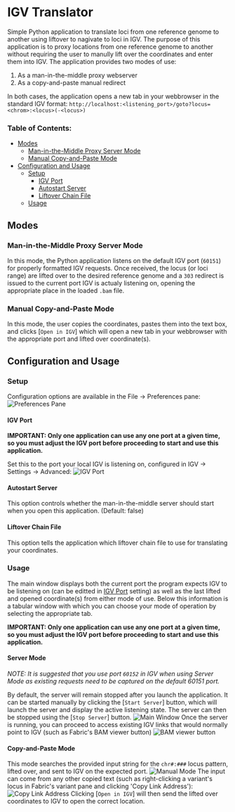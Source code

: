 # IGV Translator

Simple Python application to translate loci from one reference genome to another using liftover to nagivate to loci in IGV. The purpose of this application is to proxy locations from one reference genome to another without requiring the user to manully lift over the coordinates and enter them into IGV. The application provides two modes of use:
1. As a man-in-the-middle proxy webserver
2. As a copy-and-paste manual redirect

In both cases, the application opens a new tab in your webbrowser in the standard IGV format: 
```http://localhost:<listening_port>/goto?locus=<chrom>:<locus>(-<locus>)```

### Table of Contents:
- [Modes](#modes)
  - [Man-in-the-Middle Proxy Server Mode](#man-in-the-middle-proxy-server-mode)
  - [Manual Copy-and-Paste Mode](#manual-copy-and-paste-mode)
- [Configuration and Usage](#configuration-and-usage)
  - [Setup](#setup)
    - [IGV Port](#igv-port)
    - [Autostart Server](#autostart-server)
    - [Liftover Chain File](#liftover-chain-file)
  - [Usage](#usage)

## Modes
### Man-in-the-Middle Proxy Server Mode

In this mode, the Python application listens on the default IGV port (`60151`) for properly formatted IGV requests. Once received, the locus (or loci range) are lifted over to the desired reference genome and a `303` redirect is issued to the current port IGV is actualy listening on, opening the appropriate place in the loaded `.bam` file.

### Manual Copy-and-Paste Mode

In this mode, the user copies the coordinates, pastes them into the text box, and clicks [`Open in IGV`] which will open a new tab in your webbrowser with the appropriate port and lifted over coordinate(s).

## Configuration and Usage
### Setup
Configuration options are available in the File -> Preferences pane:
![Preferences Pane](.github/Preferences.png)

#### IGV Port
**IMPORTANT: Only one application can use any one port at a given time, so you must adjust the IGV port before proceeding to start and use this application.**

Set this to the port your local IGV is listening on, configured in IGV -> Settings -> Advanced:
![IGV Port](.github/IGVPort.png)

#### Autostart Server
This option controls whether the man-in-the-middle server should start when you open this application. (Default: false)

#### Liftover Chain File
This option tells the application which liftover chain file to use for translating your coordinates.

### Usage
The main window displays both the current port the program expects IGV to be listening on (can be editted in [IGV Port](#igv-port) setting) as well as the last lifted and opened coordinate(s) from either mode of use. Below this information is a tabular window with which you can choose your mode of operation by selecting the appropriate tab.

**IMPORTANT: Only one application can use any one port at a given time, so you must adjust the IGV port before proceeding to start and use this application.**

#### Server Mode
_NOTE: It is suggested that you use port `60152` in IGV when using Server Mode as existing requests need to be captured on the default 60151 port._

By default, the server will remain stopped after you launch the application. It can be started manually by clicking the [`Start Server`] button, which will launch the server and display the active listening state. The server can then be stopped using the [`Stop Server`] button.
![Main Window](.github/MainWindow.png)
Once the server is running, you can proceed to access existing IGV links that would normally point to IGV (such as Fabric's BAM viewer button)
![BAM viewer button](.github/FabricBAMViewer-Button.png)

#### Copy-and-Paste Mode
This mode searches the provided input string for the `chr#:###` locus pattern, lifted over, and sent to IGV on the expected port.
![Manual Mode](.github/ManualMode.png)
The input can come from any other copied text (such as right-clicking a variant's locus in Fabric's variant pane and clicking 'Copy Link Address'):
![Copy Link Address](.github/Fabric-CopyLinkAddress.png)
Clicking [`Open in IGV`] will then send the lifted over coordinates to IGV to open the correct location.